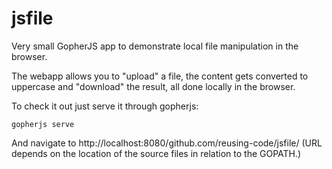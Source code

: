 # jsfile

Very small GopherJS app to demonstrate local file manipulation in the browser.

The webapp allows you to "upload" a file, the content gets converted to uppercase and "download" the result, all done locally in the browser.

To check it out just serve it through gopherjs:
```
gopherjs serve
```
    
And navigate to http://localhost:8080/github.com/reusing-code/jsfile/ (URL depends on the location of the source files in relation to the GOPATH.)
